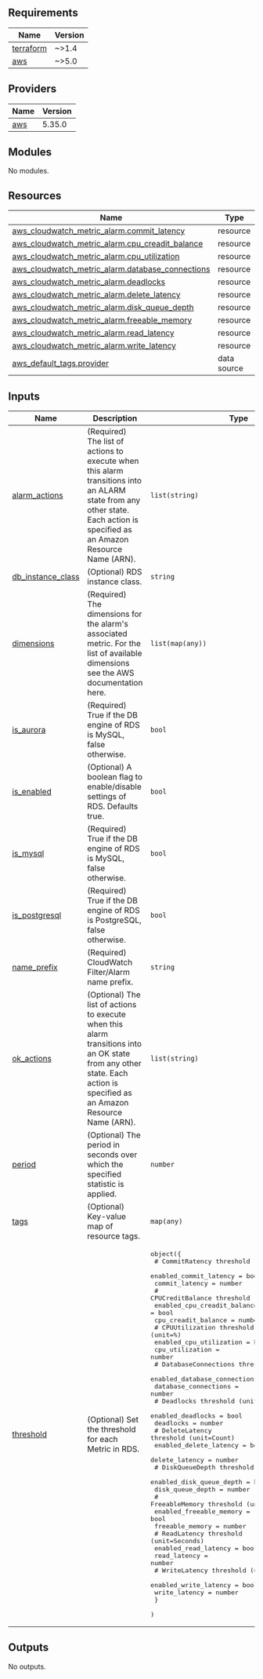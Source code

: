 <!-- BEGIN_TF_DOCS -->
## Requirements

| Name | Version |
|------|---------|
| <a name="requirement_terraform"></a> [terraform](#requirement\_terraform) | ~>1.4 |
| <a name="requirement_aws"></a> [aws](#requirement\_aws) | ~>5.0 |

## Providers

| Name | Version |
|------|---------|
| <a name="provider_aws"></a> [aws](#provider\_aws) | 5.35.0 |

## Modules

No modules.

## Resources

| Name | Type |
|------|------|
| [aws_cloudwatch_metric_alarm.commit_latency](https://registry.terraform.io/providers/hashicorp/aws/latest/docs/resources/cloudwatch_metric_alarm) | resource |
| [aws_cloudwatch_metric_alarm.cpu_creadit_balance](https://registry.terraform.io/providers/hashicorp/aws/latest/docs/resources/cloudwatch_metric_alarm) | resource |
| [aws_cloudwatch_metric_alarm.cpu_utilization](https://registry.terraform.io/providers/hashicorp/aws/latest/docs/resources/cloudwatch_metric_alarm) | resource |
| [aws_cloudwatch_metric_alarm.database_connections](https://registry.terraform.io/providers/hashicorp/aws/latest/docs/resources/cloudwatch_metric_alarm) | resource |
| [aws_cloudwatch_metric_alarm.deadlocks](https://registry.terraform.io/providers/hashicorp/aws/latest/docs/resources/cloudwatch_metric_alarm) | resource |
| [aws_cloudwatch_metric_alarm.delete_latency](https://registry.terraform.io/providers/hashicorp/aws/latest/docs/resources/cloudwatch_metric_alarm) | resource |
| [aws_cloudwatch_metric_alarm.disk_queue_depth](https://registry.terraform.io/providers/hashicorp/aws/latest/docs/resources/cloudwatch_metric_alarm) | resource |
| [aws_cloudwatch_metric_alarm.freeable_memory](https://registry.terraform.io/providers/hashicorp/aws/latest/docs/resources/cloudwatch_metric_alarm) | resource |
| [aws_cloudwatch_metric_alarm.read_latency](https://registry.terraform.io/providers/hashicorp/aws/latest/docs/resources/cloudwatch_metric_alarm) | resource |
| [aws_cloudwatch_metric_alarm.write_latency](https://registry.terraform.io/providers/hashicorp/aws/latest/docs/resources/cloudwatch_metric_alarm) | resource |
| [aws_default_tags.provider](https://registry.terraform.io/providers/hashicorp/aws/latest/docs/data-sources/default_tags) | data source |

## Inputs

| Name | Description | Type | Default | Required |
|------|-------------|------|---------|:--------:|
| <a name="input_alarm_actions"></a> [alarm\_actions](#input\_alarm\_actions) | (Required) The list of actions to execute when this alarm transitions into an ALARM state from any other state. Each action is specified as an Amazon Resource Name (ARN). | `list(string)` | n/a | yes |
| <a name="input_db_instance_class"></a> [db\_instance\_class](#input\_db\_instance\_class) | (Optional) RDS instance class. | `string` | `""` | no |
| <a name="input_dimensions"></a> [dimensions](#input\_dimensions) | (Required) The dimensions for the alarm's associated metric. For the list of available dimensions see the AWS documentation here. | `list(map(any))` | n/a | yes |
| <a name="input_is_aurora"></a> [is\_aurora](#input\_is\_aurora) | (Required) True if the DB engine of RDS is MySQL, false otherwise. | `bool` | n/a | yes |
| <a name="input_is_enabled"></a> [is\_enabled](#input\_is\_enabled) | (Optional) A boolean flag to enable/disable settings of RDS. Defaults true. | `bool` | `true` | no |
| <a name="input_is_mysql"></a> [is\_mysql](#input\_is\_mysql) | (Required) True if the DB engine of RDS is MySQL, false otherwise. | `bool` | n/a | yes |
| <a name="input_is_postgresql"></a> [is\_postgresql](#input\_is\_postgresql) | (Required) True if the DB engine of RDS is PostgreSQL, false otherwise. | `bool` | n/a | yes |
| <a name="input_name_prefix"></a> [name\_prefix](#input\_name\_prefix) | (Required) CloudWatch Filter/Alarm name prefix. | `string` | n/a | yes |
| <a name="input_ok_actions"></a> [ok\_actions](#input\_ok\_actions) | (Optional) The list of actions to execute when this alarm transitions into an OK state from any other state. Each action is specified as an Amazon Resource Name (ARN). | `list(string)` | `null` | no |
| <a name="input_period"></a> [period](#input\_period) | (Optional) The period in seconds over which the specified statistic is applied. | `number` | `300` | no |
| <a name="input_tags"></a> [tags](#input\_tags) | (Optional) Key-value map of resource tags. | `map(any)` | `null` | no |
| <a name="input_threshold"></a> [threshold](#input\_threshold) | (Optional) Set the threshold for each Metric in RDS. | <pre>object({<br>    # CommitRatency threshold (unit=Milliseconds)<br>    enabled_commit_latency = bool<br>    commit_latency         = number<br>    # CPUCreditBalance threshold (unit=Count)<br>    enabled_cpu_creadit_balance = bool<br>    cpu_creadit_balance         = number<br>    # CPUUtilization threshold (unit=%)<br>    enabled_cpu_utilization = bool<br>    cpu_utilization         = number<br>    # DatabaseConnections threshold (unit=Count)<br>    enabled_database_connections = bool<br>    database_connections         = number<br>    # Deadlocks threshold (unit=Count/Seconds)<br>    enabled_deadlocks = bool<br>    deadlocks         = number<br>    # DeleteLatency threshold (unit=Count)<br>    enabled_delete_latency = bool<br>    delete_latency         = number<br>    # DiskQueueDepth threshold (unit=Count)<br>    enabled_disk_queue_depth = bool<br>    disk_queue_depth         = number<br>    # FreeableMemory threshold (unit=Megabytes)<br>    enabled_freeable_memory = bool<br>    freeable_memory         = number<br>    # ReadLatency threshold (unit=Seconds)<br>    enabled_read_latency = bool<br>    read_latency         = number<br>    # WriteLatency threshold (unit=Seconds)<br>    enabled_write_latency = bool<br>    write_latency         = number<br>    }<br>  )</pre> | <pre>{<br>  "commit_latency": 10000,<br>  "cpu_creadit_balance": 100,<br>  "cpu_utilization": 80,<br>  "database_connections": 100,<br>  "deadlocks": 1,<br>  "delete_latency": 10,<br>  "disk_queue_depth": 64,<br>  "enabled_commit_latency": true,<br>  "enabled_cpu_creadit_balance": true,<br>  "enabled_cpu_utilization": true,<br>  "enabled_database_connections": true,<br>  "enabled_deadlocks": true,<br>  "enabled_delete_latency": true,<br>  "enabled_disk_queue_depth": true,<br>  "enabled_freeable_memory": true,<br>  "enabled_read_latency": true,<br>  "enabled_write_latency": true,<br>  "freeable_memory": 512,<br>  "read_latency": 10,<br>  "write_latency": 10<br>}</pre> | no |

## Outputs

No outputs.
<!-- END_TF_DOCS -->

